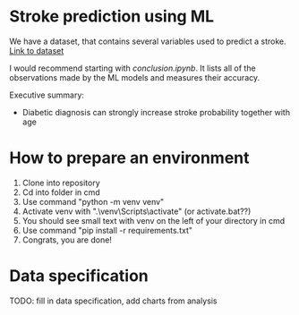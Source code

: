 # Stroke prediction using ML

We have a dataset, that contains several variables used to predict a stroke.
[Link to dataset](https://www.kaggle.com/datasets/fedesoriano/stroke-prediction-dataset)

I would recommend starting with _conclusion.ipynb_. It lists all of the observations made by the ML models and measures their accuracy.

Executive summary:
- Diabetic diagnosis can strongly increase stroke probability together with age

# How to prepare an environment

1. Clone into repository
2. Cd into folder in cmd
3. Use command "python -m venv venv"
4. Activate venv with ".\venv\Scripts\activate" (or activate.bat??)
5. You should see small text with venv on the left of your directory in cmd
6. Use command "pip install -r requirements.txt"
7. Congrats, you are done!

# Data specification

TODO: fill in data specification, add charts from analysis
